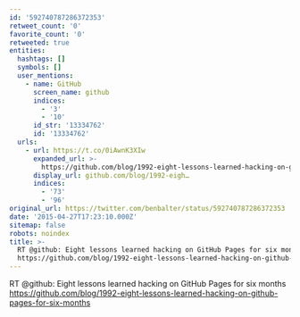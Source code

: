 ```yaml
---
id: '592740787286372353'
retweet_count: '0'
favorite_count: '0'
retweeted: true
entities:
  hashtags: []
  symbols: []
  user_mentions:
    - name: GitHub
      screen_name: github
      indices:
        - '3'
        - '10'
      id_str: '13334762'
      id: '13334762'
  urls:
    - url: https://t.co/0iAwnK3XIw
      expanded_url: >-
        https://github.com/blog/1992-eight-lessons-learned-hacking-on-github-pages-for-six-months
      display_url: github.com/blog/1992-eigh…
      indices:
        - '73'
        - '96'
original_url: https://twitter.com/benbalter/status/592740787286372353
date: '2015-04-27T17:23:10.000Z'
sitemap: false
robots: noindex
title: >-
  RT @github: Eight lessons learned hacking on GitHub Pages for six months
  https://github.com/blog/1992-eight-lessons-learned-hacking-on-github-pages-for-six-months
---
```


RT @github: Eight lessons learned hacking on GitHub Pages for six months https://github.com/blog/1992-eight-lessons-learned-hacking-on-github-pages-for-six-months